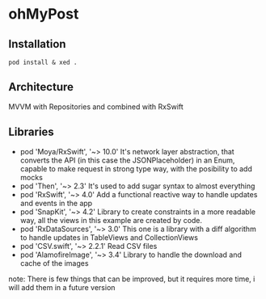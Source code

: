 # ohMyPost

## Installation

```
pod install & xed .
```

## Architecture

MVVM with Repositories and combined with RxSwift

## Libraries

  - pod 'Moya/RxSwift',      '~> 10.0'
    It's network layer abstraction, that converts the API (in this case the JSONPlaceholder) in an Enum, 
    capable to make request in strong type way, with the posibility to add mocks
  - pod 'Then',              '~> 2.3'
    It's used to add sugar syntax to almost everything
  - pod 'RxSwift',           '~> 4.0'
    Add a functional reactive way to handle updates and events in the app
  - pod 'SnapKit',           '~> 4.2'
    Library to create constraints in a more readable way, all the views in this example are created by code.
  - pod 'RxDataSources',     '~> 3.0'
    This one is a library with a diff algorithm to handle updates in TableViews and CollectionViews
  - pod 'CSV.swift',         '~> 2.2.1'
    Read CSV files
  - pod 'AlamofireImage',    '~> 3.4'
    Library to handle the download and cache of the images

note: There is few things that can be improved, but it requires more time, i will add them in a future version
